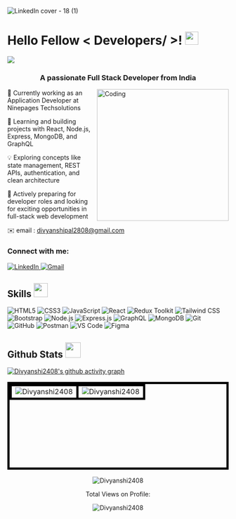 ![LinkedIn cover - 18 (1)](https://github.com/user-attachments/assets/a6c4d31a-c58c-4ed3-a7c0-970707a4ed7b)

<h1> Hello Fellow < Developers/ >! <img src = "https://raw.githubusercontent.com/MartinHeinz/MartinHeinz/master/wave.gif" width = 30px> </h1>
<p align='center'>
</p>

<p>
  <a href="https://github.com/DenverCoder1/readme-typing-svg"><img src="https://readme-typing-svg.herokuapp.com?&font=IBM+Plex+Sans&color=abcdef&size=20&lines=Welcome+to+my+GitHub+Profile!;I'm+a+Web+Developer;I'm+a+Computer+Science+engineer" /></a>
</p>

<h3 align="center">A passionate Full Stack Developer from India</h3>

<img align="right" alt="Coding" width="300" src="https://user-images.githubusercontent.com/74038190/221352975-94759904-aa4c-4032-a8ab-b546efb9c478.gif">
 


🔭 Currently working as an Application Developer at Ninepages Techsolutions

🌱 Learning and building projects with React, Node.js, Express, MongoDB, and GraphQL

💡 Exploring concepts like state management, REST APIs, authentication, and clean architecture

🎯 Actively preparing for developer roles and looking for exciting opportunities in full-stack web development

 ✉️  email : divyanshipal2808@gmail.com 
                                                

<h3 align="left">Connect with me:</h3>
 
<a href="https://linkedin.com/in/www.linkedin.com/in/divyanshi-pal-b66133210" target="_blank">
    <img alt="LinkedIn" src="https://img.shields.io/badge/Gmail-red?style=for-the-badge&logo=linkedin&logoColor=white">
  </a> 
 
<a href="https://www.linkedin.com/in/divyanshi-pal/" target="_blank">
    <img alt="Gmail" src="https://img.shields.io/badge/LinkedIn-0077B5?style=for-the-badge&logo=linkedin&logoColor=white">
  </a> 

<h2> Skills <img src = "https://media2.giphy.com/media/QssGEmpkyEOhBCb7e1/giphy.gif?cid=ecf05e47a0n3gi1bfqntqmob8g9aid1oyj2wr3ds3mg700bl&rid=giphy.gif" width = 32px> </h2>
<p align="left"> <!-- Frontend --> <img alt="HTML5" src="https://img.shields.io/badge/HTML5-E34F26?style=for-the-badge&logo=html5&logoColor=white" /> <img alt="CSS3" src="https://img.shields.io/badge/CSS3-1572B6?style=for-the-badge&logo=css3&logoColor=white" /> <img alt="JavaScript" src="https://img.shields.io/badge/JavaScript-F7DF1E?style=for-the-badge&logo=javascript&logoColor=black" /> <img alt="React" src="https://img.shields.io/badge/React-20232A?style=for-the-badge&logo=react&logoColor=61DAFB" /> <img alt="Redux Toolkit" src="https://img.shields.io/badge/Redux_Toolkit-764ABC?style=for-the-badge&logo=redux&logoColor=white" /> <img alt="Tailwind CSS" src="https://img.shields.io/badge/Tailwind_CSS-38B2AC?style=for-the-badge&logo=tailwind-css&logoColor=white" /> <img alt="Bootstrap" src="https://img.shields.io/badge/Bootstrap-7952B3?style=for-the-badge&logo=bootstrap&logoColor=white" /> <!-- Backend --> <img alt="Node.js" src="https://img.shields.io/badge/Node.js-339933?style=for-the-badge&logo=nodedotjs&logoColor=white" /> <img alt="Express.js" src="https://img.shields.io/badge/Express.js-000000?style=for-the-badge&logo=express&logoColor=white" /> <img alt="GraphQL" src="https://img.shields.io/badge/GraphQL-E10098?style=for-the-badge&logo=graphql&logoColor=white" /> <!-- Database --> <img alt="MongoDB" src="https://img.shields.io/badge/MongoDB-47A248?style=for-the-badge&logo=mongodb&logoColor=white" /> <!-- Tools --> <img alt="Git" src="https://img.shields.io/badge/Git-F05032?style=for-the-badge&logo=git&logoColor=white" /> <img alt="GitHub" src="https://img.shields.io/badge/GitHub-181717?style=for-the-badge&logo=github&logoColor=white" /> <img alt="Postman" src="https://img.shields.io/badge/Postman-FF6C37?style=for-the-badge&logo=postman&logoColor=white" /> <img alt="VS Code" src="https://img.shields.io/badge/VS_Code-007ACC?style=for-the-badge&logo=visual-studio-code&logoColor=white" /> <img alt="Figma" src="https://img.shields.io/badge/Figma-F24E1E?style=for-the-badge&logo=figma&logoColor=white" /> </p>

<h2> Github Stats  <img src = "https://i.pinimg.com/originals/65/c4/f4/65c4f452571be1261e9c623f7da488ac.gif" width = 35px> </h2>

<a href="https://github.com/Divyanshi2408"></a>
    [![Divyanshi2408's github activity graph](https://github-readme-activity-graph.vercel.app/graph?username=Divyanshi2408&bg_color=1a1b27&color=38bdae&line=bf91f3&point=70a5fd&area=true&hide_border=true)](https://github.com/Divyanshi2408/github-readme-activity-graph)

<table align="center" border="1" style="width: 100%; height: 200px; text-align: center; border: 5px solid black; border-collapse: collapse;">
  <tr>
    <td style="vertical-align: middle; border: 5px solid black;">
      <img src="https://github-readme-stats.vercel.app/api/top-langs?username=Divyanshi2408&show_icons=true&locale=en&layout=compact&theme=tokyonight" alt="Divyanshi2408" />
    </td>
    <td style="vertical-align: middle; border: 5px solid black;">
      <img src="https://github-readme-stats.vercel.app/api?username=Divyanshi2408&show_icons=true&locale=en&theme=tokyonight" alt="Divyanshi2408">
    </td>
  </tr>
</table>

<p align="center"><img src="https://nirzak-streak-stats.vercel.app?user=Divyanshi2408&theme=tokyonight" alt="Divyanshi2408">
  </p>

 <p align="center"> Total Views on Profile:<br></p>
  <p align="center"><img src="https://profile-counter.glitch.me/Divyanshi2408/count.svg" alt="Divyanshi2408">
  </p>


